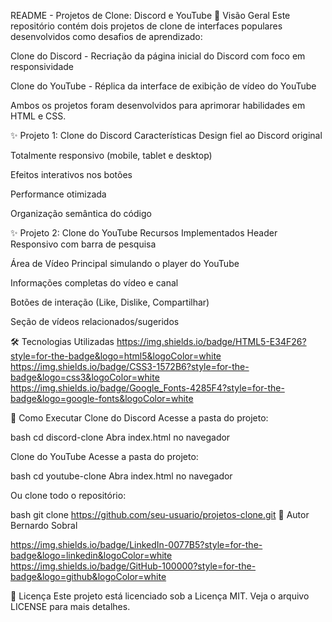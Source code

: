 README - Projetos de Clone: Discord e YouTube
📌 Visão Geral
Este repositório contém dois projetos de clone de interfaces populares desenvolvidos como desafios de aprendizado:

Clone do Discord - Recriação da página inicial do Discord com foco em responsividade

Clone do YouTube - Réplica da interface de exibição de vídeo do YouTube

Ambos os projetos foram desenvolvidos para aprimorar habilidades em HTML e CSS.

✨ Projeto 1: Clone do Discord
Características
Design fiel ao Discord original

Totalmente responsivo (mobile, tablet e desktop)

Efeitos interativos nos botões

Performance otimizada

Organização semântica do código

✨ Projeto 2: Clone do YouTube
Recursos Implementados
Header Responsivo com barra de pesquisa

Área de Vídeo Principal simulando o player do YouTube

Informações completas do vídeo e canal

Botões de interação (Like, Dislike, Compartilhar)

Seção de vídeos relacionados/sugeridos

🛠 Tecnologias Utilizadas
https://img.shields.io/badge/HTML5-E34F26?style=for-the-badge&logo=html5&logoColor=white
https://img.shields.io/badge/CSS3-1572B6?style=for-the-badge&logo=css3&logoColor=white
https://img.shields.io/badge/Google_Fonts-4285F4?style=for-the-badge&logo=google-fonts&logoColor=white

🚀 Como Executar
Clone do Discord
Acesse a pasta do projeto:

bash
cd discord-clone
Abra index.html no navegador

Clone do YouTube
Acesse a pasta do projeto:

bash
cd youtube-clone
Abra index.html no navegador

Ou clone todo o repositório:

bash
git clone https://github.com/seu-usuario/projetos-clone.git
👤 Autor
Bernardo Sobral

https://img.shields.io/badge/LinkedIn-0077B5?style=for-the-badge&logo=linkedin&logoColor=white
https://img.shields.io/badge/GitHub-100000?style=for-the-badge&logo=github&logoColor=white

📝 Licença
Este projeto está licenciado sob a Licença MIT. Veja o arquivo LICENSE para mais detalhes.
